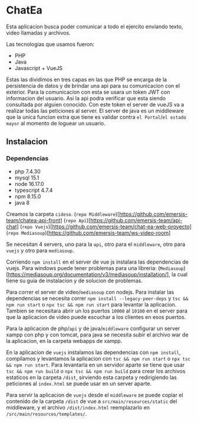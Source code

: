 # ChatEa

Esta aplicacion busca poder comunicar a todo el ejercito enviando texto, video llamadas
y archivos.

Las tecnologias que usamos fueron:
- PHP
- Java
- Javascript + VueJS

Estas las dividimos en tres capas en las que PHP se encarga de la persistencia de datos
y de brindar una api para su comunicacion con el exterior.
Para la comunicacion con esta se usara un token JWT con informacion del
usuario. Asi la api podra verificar que esta siendo consultada por alguien
conocido.
Con este token el server de vueJS va a realizar todas las peticiones al server.
El server de java es un middleware que la unica funcion extra que tiene es
validar contra `el Portal`/`el estado mayor` al momento de loguear un usuario.

## Instalacion

### Dependencias
- php 7.4.30
- mysql 15.1
- node 16.17.0
- typescript 4.7.4
- npm 8.15.0
- java 8

Creamos la carpeta `cideso`.
(`repo Middleware`)[https://github.com/emersis-team/chatea-api-front]
(`repo Api`)[https://github.com/emersis-team/api-chat]
(`repo Vuejs`)[https://github.com/emersis-team/chat-ea-web-proyecto]
(`repo Mediasoup`)[https://github.com/emersis-team/ws-video-room]

Se necesitan 4 servers, uno para la `api`, otro para el `middleware`, otro para `vuejs`
y otro para `mediasoup`.

Corriendo `npm install` en el server de vue js instalara las dependencias de vuejs.
Para windows puede tener problemas para una libreria: (`Mediasoup`)[https://mediasoup.org/documentation/v3/mediasoup/installation/],
la cual tiene su guia de instalacion y de solucion de problemas. 

Para correr el server de video/`mediasoup` con nodejs. Para instalar las dependencias
se necesita correr `npm install --legacy-peer-deps` y `tsc && npm run start`
o `npx tsc && npm run start` para levantar la aplicacion.
Tambien se necesitara abrir un los puertos `10000` al `10100` en el server para que la
aplicacion de video puede escuchar a los clientes en esos puertos.

Para la aplicacion de php/`api` y de java/`middleware` configurar un server xampp con
php y con tomcat, para java se necesita subir el archivo war de la aplicacion, en la
carpeta webapps de xampp.

En la aplicacion de `vuejs` instalamos las dependencias con `npm install`,
compilamos y levantamos la aplicacion con `tsc && npm run start` o `npx tsc &&
npm run start`. Para levantarla en un servidor aparte se tiene que usar `tsc && npm run
build` o `npx tsc && npm run build` para crear los archivos estaticos en la
carpeta `/dist`, sirviendo esta carpeta y redirigiendo las peticiones al
`index.html` se puede usar en un server aparte.

Para servir la aplicacion de `vuejs` desde el `middleware` se puede copiar el
contenido de la carpeta `/dist` de vue a `src/main/resources/static` del middleware,
y el archivo `/dist/index.html` reemplazarlo en `/src/main/resources/templates/`.

